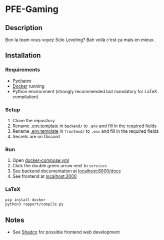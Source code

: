 # PFE-Gaming

## Description

Bon la team vous voyez Solo Leveling? Bah voilà c'est ça mais en mieux.

## Installation

### Requirements

- [Pycharm](https://www.jetbrains.com/pycharm/download/)
- [Docker](https://docs.docker.com/get-docker/) running
- Python environment (strongly recommended but mandatory for LaTeX compilation)

### Setup

1. Clone the repository
2. Rename [.env.template](backend/.env.template) in `backend/` to `.env` and fill in the required fields
3. Rename [.env.template](frontend/.env.template) in `frontend/` to `.env` and fill in the required fields
4. Secrets are on Discord

### Run

1. Open [docker-compose.yml](docker-compose.yml)
2. Click the double green arrow next to `services`
3. See backend documentation at [localhost:8000/docs](http://localhost:8000/docs)
4. See frontend at [localhost:3000](http://localhost:3000)

### LaTeX

```bash
pip install docker
python3 rapport/compile.py
```

## Notes

- See [Shadcn](https://ui.shadcn.com/docs) for possible frontend web development


